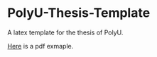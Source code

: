 # PolyU-Thesis-Template

A latex template for the thesis of PolyU.

[Here](Thesis_template.pdf) is a pdf exmaple.
